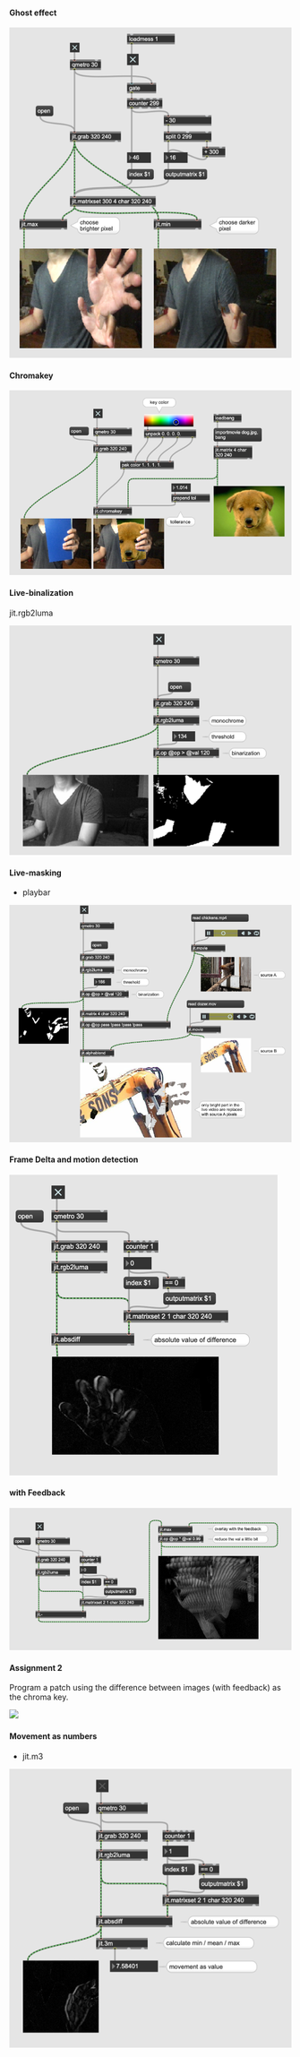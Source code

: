 #### Ghost effect

![](K5/4.png)

#### Chromakey

![](K5/5.png)


#### Live-binalization

jit.rgb2luma

![](K5/6.png)

#### Live-masking

- playbar

![](K5/7.png)


#### Frame Delta and motion detection

![](K5/8.png)

#### with Feedback

![](K5/9.png)

#### Assignment 2

Program a patch using the difference between images (with feedback) as the chroma key.

![](K5/aufgabe2.gif)


#### Movement as numbers

- jit.m3

![](K5/10.png)
